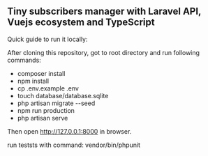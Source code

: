 ## Tiny subscribers manager with Laravel API, Vuejs ecosystem and TypeScript

Quick guide to run it locally:

After cloning this repository, got to root directory and run following commands:

- composer install
- npm install
- cp .env.example .env
- touch database/database.sqlite
- php artisan migrate --seed
- npm run production
- php artisan serve

Then open http://127.0.0.1:8000 in browser.

run teststs with command: vendor/bin/phpunit

